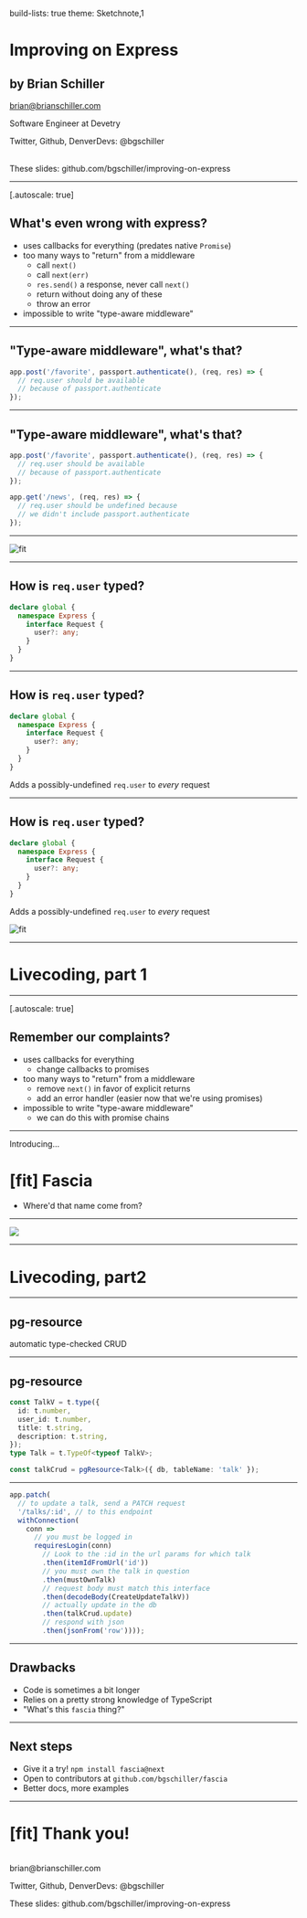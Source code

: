 build-lists: true
theme: Sketchnote,1

# Improving on Express

## by Brian Schiller

brian@brianschiller.com

Software Engineer at Devetry

Twitter, Github, DenverDevs: @bgschiller

<br>
These slides: github.com/bgschiller/improving-on-express

---
[.autoscale: true]

## What's even wrong with express?

- uses callbacks for everything (predates native `Promise`)
- too many ways to "return" from a middleware
  - call `next()`
  - call `next(err)`
  - `res.send()` a response, never call `next()`
  - return without doing any of these
  - throw an error
- impossible to write "type-aware middleware"

---

## "Type-aware middleware", what's that?

```javascript
app.post('/favorite', passport.authenticate(), (req, res) => {
  // req.user should be available
  // because of passport.authenticate
});
```

---

## "Type-aware middleware", what's that?

```javascript
app.post('/favorite', passport.authenticate(), (req, res) => {
  // req.user should be available
  // because of passport.authenticate
});
```

```javascript
app.get('/news', (req, res) => {
  // req.user should be undefined because
  // we didn't include passport.authenticate
});
```

---
![fit](./public/images/against-the-rules.jpg)

---

## How is `req.user` typed?

```typescript
declare global {
  namespace Express {
    interface Request {
      user?: any;
    }
  }
}
```

---

## How is `req.user` typed?

```typescript
declare global {
  namespace Express {
    interface Request {
      user?: any;
    }
  }
}
```

Adds a possibly-undefined `req.user` to _every_ request

---

## How is `req.user` typed?

```typescript
declare global {
  namespace Express {
    interface Request {
      user?: any;
    }
  }
}
```

Adds a possibly-undefined `req.user` to _every_ request


![fit](./public/images/disgust.gif)

---

# Livecoding, part 1

---
[.autoscale: true]

## Remember our complaints?

- uses callbacks for everything
  - change callbacks to promises
- too many ways to "return" from a middleware
  - remove `next()` in favor of explicit returns
  - add an error handler (easier now that we're using promises)
- impossible to write "type-aware middleware"
  - we can do this with promise chains

---

Introducing...

# [fit] Fascia

- Where'd that name come from?

---

![](public/images/name-generator.png)

---

# Livecoding, part2

---
## pg-resource

automatic type-checked CRUD

---

## pg-resource

```typescript
const TalkV = t.type({
  id: t.number,
  user_id: t.number,
  title: t.string,
  description: t.string,
});
type Talk = t.TypeOf<typeof TalkV>;

const talkCrud = pgResource<Talk>({ db, tableName: 'talk' });
```

---

```typescript
app.patch(
  // to update a talk, send a PATCH request
  '/talks/:id', // to this endpoint
  withConnection(
    conn =>
      // you must be logged in
      requiresLogin(conn)
        // Look to the :id in the url params for which talk
        .then(itemIdFromUrl('id'))
        // you must own the talk in question
        .then(mustOwnTalk)
        // request body must match this interface
        .then(decodeBody(CreateUpdateTalkV))
        // actually update in the db
        .then(talkCrud.update)
        // respond with json
        .then(jsonFrom('row'))));
```

---
## Drawbacks

- Code is sometimes a bit longer
- Relies on a pretty strong knowledge of TypeScript
- "What's this `fascia` thing?"

---

## Next steps

- Give it a try! `npm install fascia@next`
- Open to contributors at `github.com/bgschiller/fascia`
- Better docs, more examples

---

# [fit] Thank you!

<br>
brian@brianschiller.com

Twitter, Github, DenverDevs: @bgschiller

These slides: github.com/bgschiller/improving-on-express